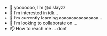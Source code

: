 - 👋 yooooooo, I’m @dislayzz
- 👀 I’m interested in idk...
- 🌱 I’m currently learning aaaaaaaaaaaaaaaa...
- 💞️ I’m looking to collaborate on ...
- 📫 How to reach me ... dont

<!---
dislayzz/dislayzz is a ✨ special ✨ repository because its `README.md` (this file) appears on your GitHub profile.
You can click the Preview link to take a look at your changes.
--->
